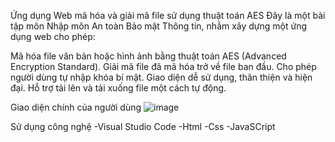 Ứng dụng Web mã hóa và giải mã file sử dụng thuật toán AES
Đây là một bài tập môn Nhập môn An toàn Bảo mật Thông tin, nhằm xây dựng một ứng dụng web cho phép:

Mã hóa file văn bản hoặc hình ảnh bằng thuật toán AES (Advanced Encryption Standard).
Giải mã file đã mã hóa trở về file ban đầu.
Cho phép người dùng tự nhập khóa bí mật.
Giao diện dễ sử dụng, thân thiện và hiện đại.
Hỗ trợ tải lên và tải xuống file một cách tự động.

Giao diện chính của người dùng
![image](https://github.com/user-attachments/assets/8958a82b-ab75-49ba-83a9-46a4a8a6fb86)



Sử dụng công nghệ
-Visual Studio Code
-Html
-Css
-JavaSCript
